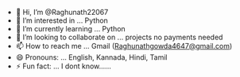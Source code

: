 - 👋 Hi, I’m @Raghunath22067
- 👀 I’m interested in ... Python 
- 🌱 I’m currently learning ... Python
- 💞️ I’m looking to collaborate on ... projects no payments needed
- 📫 How to reach me ... Gmail (Raghunathgowda4647@gmail.com)
- 😄 Pronouns: ... English, Kannada, Hindi, Tamil
- ⚡ Fun fact: ... I dont know......

<!---
Raghunath22067/Raghunath is a ✨ special ✨ repository because its `README.md` (this file) appears on your GitHub profile.
You can click the Preview link to take a look at your changes.
--->
